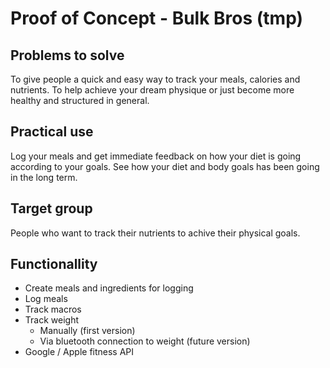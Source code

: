 # Proof of Concept - Bulk Bros (tmp)

## Problems to solve

To give people a quick and easy way to track your meals, calories and nutrients. To help achieve your dream physique or just become more healthy and structured in general.

## Practical use

Log your meals and get immediate feedback on how your diet is going according to your goals.
See how your diet and body goals has been going in the long term.

## Target group

People who want to track their nutrients to achive their physical goals.

## Functionallity

- Create meals and ingredients for logging
- Log meals
- Track macros
- Track weight
  - Manually (first version)
  - Via bluetooth connection to weight (future version)
- Google / Apple fitness API
